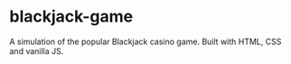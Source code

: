 # blackjack-game
A simulation of the popular Blackjack casino game. Built with HTML, CSS and vanilla JS.
